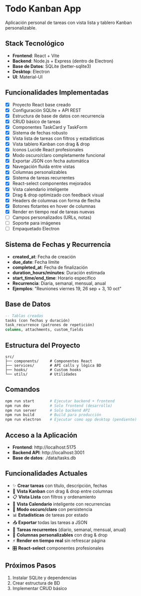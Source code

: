 # Todo Kanban App

Aplicación personal de tareas con vista lista y tablero Kanban personalizable.

## Stack Tecnológico
- **Frontend**: React + Vite
- **Backend**: Node.js + Express (dentro de Electron)
- **Base de Datos**: SQLite (better-sqlite3)
- **Desktop**: Electron
- **UI**: Material-UI

## Funcionalidades Implementadas
- [x] Proyecto React base creado
- [x] Configuración SQLite + API REST
- [x] Estructura de base de datos con recurrencia
- [x] CRUD básico de tareas
- [x] Componentes TaskCard y TaskForm
- [x] Sistema de fechas robusto
- [x] Vista lista de tareas con filtros y estadísticas
- [x] Vista tablero Kanban con drag & drop
- [x] Iconos Lucide React profesionales
- [x] Modo oscuro/claro completamente funcional
- [x] Exportar JSON con fecha automática
- [x] Navegación fluida entre vistas
- [x] Columnas personalizables
- [x] Sistema de tareas recurrentes
- [x] React-select componentes mejorados
- [x] Vista calendario inteligente
- [x] Drag & drop optimizado con feedback visual
- [x] Headers de columnas con forma de flecha
- [x] Botones flotantes en hover de columnas
- [x] Render en tiempo real de tareas nuevas
- [ ] Campos personalizados (URLs, notas)
- [ ] Soporte para imágenes
- [ ] Empaquetado Electron

## Sistema de Fechas y Recurrencia
- **created_at**: Fecha de creación
- **due_date**: Fecha límite
- **completed_at**: Fecha de finalización
- **duration_hours/minutes**: Duración estimada
- **start_time/end_time**: Horario específico
- **Recurrencia**: Diaria, semanal, mensual, anual
- **Ejemplos**: "Reuniones viernes 19, 26 sep + 3, 10 oct"

## Base de Datos
```sql
-- Tablas creadas
tasks (con fechas y duración)
task_recurrence (patrones de repetición)
columns, attachments, custom_fields
```

## Estructura del Proyecto
```
src/
├── components/     # Componentes React
├── services/       # API calls y lógica BD
├── hooks/          # Custom hooks
└── utils/          # Utilidades
```

## Comandos
```bash
npm run start       # Ejecutar backend + frontend
npm run dev         # Solo frontend (desarrollo)
npm run server      # Solo backend API
npm run build       # Build para producción
npm run electron    # Ejecutar como app desktop (pendiente)
```

## Acceso a la Aplicación
- **Frontend**: http://localhost:5175
- **Backend API**: http://localhost:3001
- **Base de datos**: ./data/tasks.db

## Funcionalidades Actuales
- ✨ **Crear tareas** con título, descripción, fechas
- 🎯 **Vista Kanban** con drag & drop entre columnas
- 📋 **Vista Lista** con filtros y ordenamiento
- 📅 **Vista Calendario** inteligente con recurrencias
- 🌙 **Modo oscuro/claro** con persistencia
- 📊 **Estadísticas** de tareas por estado
- 📤 **Exportar** todas las tareas a JSON
- 🔄 **Tareas recurrentes** (diario, semanal, mensual, anual)
- 🎨 **Columnas personalizables** con drag & drop
- ⚡ **Render en tiempo real** sin refrescar página
- 🎛️ **React-select** componentes profesionales

## Próximos Pasos
1. Instalar SQLite y dependencias
2. Crear estructura de BD
3. Implementar CRUD básico
